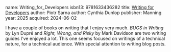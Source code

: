 name: Writing_for_Developers
isbn13: 9781633436282
title: [Writing for Developers](https://www.manning.com/books/writing-for-developers)
author: Piotr Sarna
author: Cynthia Dunlop
publisher: Manning
year: 2025
acquired: 2024-06-02

I have a couple of books on writing that I enjoy very much.  _BUGS in Writing_
by Lyn Dupr&eacute; and _Right, Wrong, and Risky_ by Mark Davidson are two
writing guides I've enjoyed a lot.  This one seems focused on writings of a
technical nature, for a technical audience.  With special attention to writing
blog posts.
